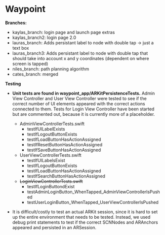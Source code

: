 # Waypoint

**Branches:**  
- kaylas_branch: login page and launch page extras  
- kaylas_branch2: login page 2.0
- lauras_branch: Adds persistant label to node with double tap -> just a text box  
- lauras_branch3: Adds persistant label to node with double tap that should take into account x and y coordinates (dependent on where screen is tapped)  
- niles_branch: path planning algorithm
- cates_branch: merged

**Testing**
- **Unit tests are found in waypoint_app/ARKitPersistenceTests.** Admin View Controller and User View Controller were tested to see if the correct number of UI elements appeared with the correct actions connected to them. Tests for Login View Controller have been started but are commented out, because it is currently more of a placeholder.
    - AdminViewControllerTests.swift
        - testIfUILabelExists
        - testIfLogoutButtonExists
        - testIfLoadButtonHasActionAssigned
        - testIfResetButtonHasActionAssigned
        - testIfSaveButtonHasActionAssigned
    - UserViewControllerTests.swift
        - testIfUILabelsExist
        - testIfLogoutButtonExists
        - testIfLoadButtonHasActionAssigned
        - testIfSearchButtonHasActionAssigned
    - ~~LoginViewControllerTests.swift~~
        - testIfLoginButtondExist
        - testAdminLoginButton_WhenTapped_AdminViewControllerIsPushed
        - testUserLoginButton_WhenTapped_UserViewControllerIsPushed

- It is difficult/costly to test an actual ARKit session, since it is hard to set up the entire environment that needs to be tested. Instead, we used debug print statements to test if the correct SCNNodes and ARAnchors appeared and persisted in an ARSession. 
